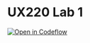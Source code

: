 # UX220 Lab 1

[![Open in Codeflow](https://developer.stackblitz.com/img/open_in_codeflow.svg)](https:///pr.new/Tahasyeddd/UX220-Lab-1)
